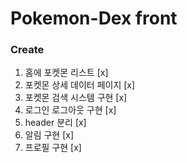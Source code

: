 # Pokemon-Dex front

### Create

1. 홈에 포켓몬 리스트 [x]
2. 포켓몬 상세 데이터 페이지 [x]
3. 포켓몬 검색 시스템 구현 [x]
4. 로그인 로그아웃 구현 [x]
5. header 분리 [x]
6. 알림 구현 [x]
7. 프로필 구현 [x]
